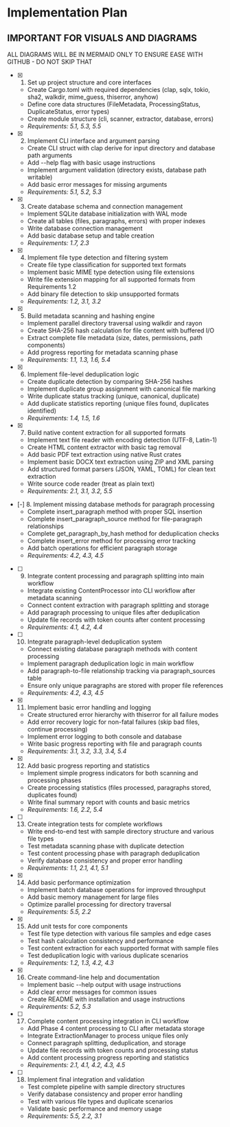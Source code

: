 # Implementation Plan


## IMPORTANT FOR VISUALS AND DIAGRAMS

ALL DIAGRAMS WILL BE IN MERMAID ONLY TO ENSURE EASE WITH GITHUB - DO NOT SKIP THAT

- [x] 1. Set up project structure and core interfaces
  - Create Cargo.toml with required dependencies (clap, sqlx, tokio, sha2, walkdir, mime_guess, thiserror, anyhow)
  - Define core data structures (FileMetadata, ProcessingStatus, DuplicateStatus, error types)
  - Create module structure (cli, scanner, extractor, database, errors)
  - _Requirements: 5.1, 5.3, 5.5_

- [x] 2. Implement CLI interface and argument parsing
  - Create CLI struct with clap derive for input directory and database path arguments
  - Add --help flag with basic usage instructions
  - Implement argument validation (directory exists, database path writable)
  - Add basic error messages for missing arguments
  - _Requirements: 5.1, 5.2, 5.3_

- [x] 3. Create database schema and connection management
  - Implement SQLite database initialization with WAL mode
  - Create all tables (files, paragraphs, errors) with proper indexes
  - Write database connection management
  - Add basic database setup and table creation
  - _Requirements: 1.7, 2.3_

- [x] 4. Implement file type detection and filtering system
  - Create file type classification for supported text formats
  - Implement basic MIME type detection using file extensions
  - Write file extension mapping for all supported formats from Requirements 1.2
  - Add binary file detection to skip unsupported formats
  - _Requirements: 1.2, 3.1, 3.2_

- [x] 5. Build metadata scanning and hashing engine
  - Implement parallel directory traversal using walkdir and rayon
  - Create SHA-256 hash calculation for file content with buffered I/O
  - Extract complete file metadata (size, dates, permissions, path components)
  - Add progress reporting for metadata scanning phase
  - _Requirements: 1.1, 1.3, 1.6, 5.4_

- [x] 6. Implement file-level deduplication logic
  - Create duplicate detection by comparing SHA-256 hashes
  - Implement duplicate group assignment with canonical file marking
  - Write duplicate status tracking (unique, canonical, duplicate)
  - Add duplicate statistics reporting (unique files found, duplicates identified)
  - _Requirements: 1.4, 1.5, 1.6_



- [x] 7. Build native content extraction for all supported formats
  - Implement text file reader with encoding detection (UTF-8, Latin-1)
  - Create HTML content extractor with basic tag removal
  - Add basic PDF text extraction using native Rust crates
  - Implement basic DOCX text extraction using ZIP and XML parsing
  - Add structured format parsers (JSON, YAML, TOML) for clean text extraction
  - Write source code reader (treat as plain text)
  - _Requirements: 2.1, 3.1, 3.2, 5.5_

- [-] 8. Implement missing database methods for paragraph processing
  - Complete insert_paragraph method with proper SQL insertion
  - Complete insert_paragraph_source method for file-paragraph relationships
  - Complete get_paragraph_by_hash method for deduplication checks
  - Complete insert_error method for processing error tracking
  - Add batch operations for efficient paragraph storage
  - _Requirements: 4.2, 4.3, 4.5_

- [ ] 9. Integrate content processing and paragraph splitting into main workflow
  - Integrate existing ContentProcessor into CLI workflow after metadata scanning
  - Connect content extraction with paragraph splitting and storage
  - Add paragraph processing to unique files after deduplication
  - Update file records with token counts after content processing
  - _Requirements: 4.1, 4.2, 4.4_

- [ ] 10. Integrate paragraph-level deduplication system
  - Connect existing database paragraph methods with content processing
  - Implement paragraph deduplication logic in main workflow
  - Add paragraph-to-file relationship tracking via paragraph_sources table
  - Ensure only unique paragraphs are stored with proper file references
  - _Requirements: 4.2, 4.3, 4.5_

- [x] 11. Implement basic error handling and logging
  - Create structured error hierarchy with thiserror for all failure modes
  - Add error recovery logic for non-fatal failures (skip bad files, continue processing)
  - Implement error logging to both console and database
  - Write basic progress reporting with file and paragraph counts
  - _Requirements: 3.1, 3.2, 3.3, 3.4, 5.4_

- [x] 12. Add basic progress reporting and statistics
  - Implement simple progress indicators for both scanning and processing phases
  - Create processing statistics (files processed, paragraphs stored, duplicates found)
  - Write final summary report with counts and basic metrics
  - _Requirements: 1.6, 2.2, 5.4_

- [ ] 13. Create integration tests for complete workflows
  - Write end-to-end test with sample directory structure and various file types
  - Test metadata scanning phase with duplicate detection
  - Test content processing phase with paragraph deduplication
  - Verify database consistency and proper error handling
  - _Requirements: 1.1, 2.1, 4.1, 5.1_

- [x] 14. Add basic performance optimization
  - Implement batch database operations for improved throughput
  - Add basic memory management for large files
  - Optimize parallel processing for directory traversal
  - _Requirements: 5.5, 2.2_

- [x] 15. Add unit tests for core components
  - Test file type detection with various file samples and edge cases
  - Test hash calculation consistency and performance
  - Test content extraction for each supported format with sample files
  - Test deduplication logic with various duplicate scenarios
  - _Requirements: 1.2, 1.3, 4.2, 4.3_

- [x] 16. Create command-line help and documentation
  - Implement basic --help output with usage instructions
  - Add clear error messages for common issues
  - Create README with installation and usage instructions
  - _Requirements: 5.2, 5.3_

- [ ] 17. Complete content processing integration in CLI workflow
  - Add Phase 4 content processing to CLI after metadata storage
  - Integrate ExtractionManager to process unique files only
  - Connect paragraph splitting, deduplication, and storage
  - Update file records with token counts and processing status
  - Add content processing progress reporting and statistics
  - _Requirements: 2.1, 4.1, 4.2, 4.3, 4.5_

- [ ] 18. Implement final integration and validation
  - Test complete pipeline with sample directory structures
  - Verify database consistency and proper error handling
  - Test with various file types and duplicate scenarios
  - Validate basic performance and memory usage
  - _Requirements: 5.5, 2.2, 3.1_